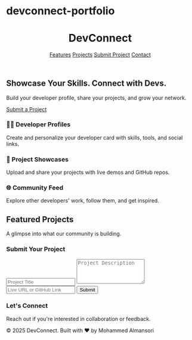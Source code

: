 # devconnect-portfolio
<!DOCTYPE html>
<html lang="en">
<head>
  <meta charset="UTF-8" />
  <meta name="viewport" content="width=device-width, initial-scale=1.0" />

</head>
<body class="bg-gray-900 text-white">
  <header class="bg-gray-800 p-6 shadow-md">
    <div class="container mx-auto flex justify-between items-center">
      <h1 class="text-2xl font-bold text-blue-400">DevConnect</h1>
      <nav>
        <a href="#features" class="ml-4 text-white hover:text-blue-300">Features</a>
        <a href="#projects" class="ml-4 text-white hover:text-blue-300">Projects</a>
        <a href="#submit" class="ml-4 text-white hover:text-blue-300">Submit Project</a>
        <a href="#contact" class="ml-4 text-white hover:text-blue-300">Contact</a>
      </nav>
    </div>
  </header>

  <section class="text-center py-20 px-6 bg-gradient-to-r from-gray-900 via-gray-800 to-gray-900">
    <h2 class="text-4xl font-bold mb-4">Showcase Your Skills. Connect with Devs.</h2>
    <p class="text-lg text-gray-300 mb-6">Build your developer profile, share your projects, and grow your network.</p>
    <a href="#submit" class="bg-blue-500 hover:bg-blue-600 text-white font-semibold py-2 px-6 rounded-lg transition">Submit a Project</a>
  </section>

  <section id="features" class="py-16 px-6">
    <div class="max-w-5xl mx-auto grid md:grid-cols-3 gap-10 text-center">
      <div>
        <h3 class="text-xl font-semibold mb-2">👨‍💻 Developer Profiles</h3>
        <p class="text-gray-400">Create and personalize your developer card with skills, tools, and social links.</p>
      </div>
      <div>
        <h3 class="text-xl font-semibold mb-2">🚀 Project Showcases</h3>
        <p class="text-gray-400">Upload and share your projects with live demos and GitHub repos.</p>
      </div>
      <div>
        <h3 class="text-xl font-semibold mb-2">🌐 Community Feed</h3>
        <p class="text-gray-400">Explore other developers' work, follow them, and get inspired.</p>
      </div>
    </div>
  </section>

  <section id="projects" class="py-16 px-6 bg-gray-800">
    <div class="text-center mb-12">
      <h2 class="text-3xl font-bold text-blue-400">Featured Projects</h2>
      <p class="text-gray-300 mt-2">A glimpse into what our community is building.</p>
    </div>
    <div id="project-list" class="max-w-6xl mx-auto grid md:grid-cols-3 gap-8">
      <!-- Dynamic projects will appear here -->
    </div>
  </section>

  <section id="submit" class="py-16 px-6">
    <div class="max-w-xl mx-auto bg-gray-800 p-8 rounded-lg shadow">
      <h3 class="text-2xl font-bold text-center text-blue-400 mb-6">Submit Your Project</h3>
      <form id="project-form" class="space-y-4">
        <input type="text" id="title" placeholder="Project Title" class="w-full p-2 rounded bg-gray-700 text-white" required />
        <textarea id="description" placeholder="Project Description" class="w-full p-2 rounded bg-gray-700 text-white" rows="4" required></textarea>
        <input type="url" id="link" placeholder="Live URL or GitHub Link" class="w-full p-2 rounded bg-gray-700 text-white" required />
        <button type="submit" class="bg-blue-500 hover:bg-blue-600 py-2 px-4 rounded text-white font-semibold w-full">Submit</button>
      </form>
    </div>
  </section>

  <footer id="contact" class="bg-gray-900 py-10 px-6 text-center">
    <h3 class="text-xl font-semibold mb-2">Let's Connect</h3>
    <p class="text-gray-400 mb-4">Reach out if you're interested in collaboration or feedback.</p>
    <p class="text-gray-500">© 2025 DevConnect. Built with ❤️ by Mohammed Almansori</p>
  </footer>

  <script>
    const form = document.getElementById('project-form');
    const projectList = document.getElementById('project-list');

    form.addEventListener('submit', (e) => {
      e.preventDefault();
      const title = document.getElementById('title').value;
      const description = document.getElementById('description').value;
      const link = document.getElementById('link').value;

      const card = document.createElement('div');
      card.className = "bg-gray-700 p-6 rounded-lg shadow hover:shadow-xl transition";
      card.innerHTML = `
        <h4 class="text-xl font-bold mb-2">${title}</h4>
        <p class="text-gray-400 text-sm mb-4">${description}</p>
        <a href="${link}" target="_blank" class="text-blue-300 hover:underline">View Project →</a>
      `;

      projectList.prepend(card);
      form.reset();
    });
  </script>
</body>
</html>
